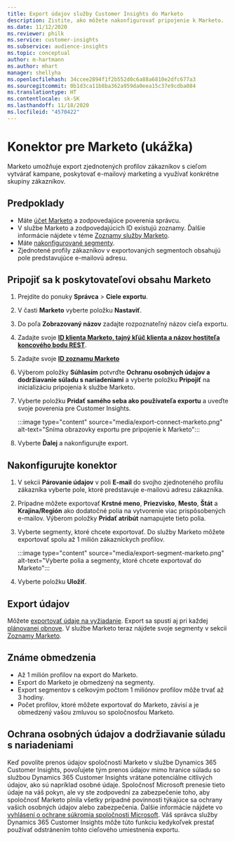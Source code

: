 ```yaml
---
title: Export údajov služby Customer Insights do Marketo
description: Zistite, ako môžete nakonfigurovať pripojenie k Marketo.
ms.date: 11/12/2020
ms.reviewer: philk
ms.service: customer-insights
ms.subservice: audience-insights
ms.topic: conceptual
author: m-hartmann
ms.author: mhart
manager: shellyha
ms.openlocfilehash: 34ccee2894f1f2b552d0c6a88a6810e2dfc677a3
ms.sourcegitcommit: 0b1d3ca11b8ba362a959da0eea15c37e9cdba084
ms.translationtype: HT
ms.contentlocale: sk-SK
ms.lasthandoff: 11/18/2020
ms.locfileid: "4570422"
---
```

# <a name="connector-for-marketo-preview"></a>Konektor pre Marketo (ukážka)

Marketo umožňuje export zjednotených profilov zákazníkov s cieľom vytvárať kampane, poskytovať e-mailový marketing a využívať konkrétne skupiny zákazníkov.

## <a name="prerequisites"></a>Predpoklady

-   Máte [účet Marketo](https://login.marketo.com/) a zodpovedajúce poverenia správcu.
-   V službe Marketo a zodpovedajúcich ID existujú zoznamy. Ďalšie informácie nájdete v téme [Zoznamy služby Marketo](https://docs.marketo.com/display/public/DOCS/Understanding+Static+Lists).
-   Máte [nakonfigurované segmenty](segments.md).
-   Zjednotené profily zákazníkov v exportovaných segmentoch obsahujú pole predstavujúce e-mailovú adresu.

## <a name="connect-to-marketo"></a>Pripojiť sa k poskytovateľovi obsahu Marketo

1. Prejdite do ponuky **Správca** > **Ciele exportu**.

1. V časti **Marketo** vyberte položku **Nastaviť**.

1. Do poľa **Zobrazovaný názov** zadajte rozpoznateľný názov cieľa exportu.

1. Zadajte svoje **[ID klienta Marketo, tajný kľúč klienta a názov hostiteľa koncového bodu REST](https://developers.marketo.com/rest-api/authentication/)**.

1. Zadajte svoje **[ID zoznamu Marketo](https://docs.marketo.com/display/public/DOCS/Understanding+Static+Lists)** 

1. Výberom položky **Súhlasím** potvrďte **Ochranu osobných údajov a dodržiavanie súladu s nariadeniami** a vyberte položku **Pripojiť** na inicializáciu pripojenia k službe Marketo.

1. Vyberte položku **Pridať samého seba ako používateľa exportu** a uveďte svoje poverenia pre Customer Insights.

   :::image type="content" source="media/export-connect-marketo.png" alt-text="Sníma obrazovky exportu pre pripojenie k Marketo":::

1. Vyberte **Ďalej** a nakonfigurujte export.

## <a name="configure-the-connector"></a>Nakonfigurujte konektor

1. V sekcii **Párovanie údajov** v poli **E-mail** do svojho zjednoteného profilu zákazníka vyberte pole, ktoré predstavuje e-mailovú adresu zákazníka. 

1. Prípadne môžete exportovať **Krstné meno**, **Priezvisko**, **Mesto**, **Štát** a **Krajina/Región** ako dodatočné polia na vytvorenie viac prispôsobených e-mailov. Výberom položky **Pridať atribút** namapujete tieto polia.

1. Vyberte segmenty, ktoré chcete exportovať. Do služby Marketo môžete exportovať spolu až 1 milión zákazníckych profilov.

   :::image type="content" source="media/export-segment-marketo.png" alt-text="Vyberte polia a segmenty, ktoré chcete exportovať do Marketo":::

1. Vyberte položku **Uložiť**.

## <a name="export-the-data"></a>Export údajov

Môžete [exportovať údaje na vyžiadanie](export-destinations.md). Export sa spustí aj pri každej [plánovanej obnove](system.md#schedule-tab). V službe Marketo teraz nájdete svoje segmenty v sekcii [Zoznamy Marketo](ttps://docs.marketo.com/display/public/DOCS/Understanding+Static+Lists).

## <a name="known-limitations"></a>Známe obmedzenia

- Až 1 milión profilov na export do Marketo.
- Export do Marketo je obmedzený na segmenty.
- Export segmentov s celkovým počtom 1 miliónov profilov môže trvať až 3 hodiny. 
- Počet profilov, ktoré môžete exportovať do Marketo, závisí a je obmedzený vašou zmluvou so spoločnosťou Marketo.

## <a name="data-privacy-and-compliance"></a>Ochrana osobných údajov a dodržiavanie súladu s nariadeniami

Keď povolíte prenos údajov spoločnosti Marketo v službe Dynamics 365 Customer Insights, povoľujete tým prenos údajov mimo hranice súladu so službou Dynamics 365 Customer Insights vrátane potenciálne citlivých údajov, ako sú napríklad osobné údaje. Spoločnosť Microsoft prenesie tieto údaje na váš pokyn, ale vy ste zodpovední za zabezpečenie toho, aby spoločnosť Marketo plnila všetky prípadné povinnosti týkajúce sa ochrany vašich osobných údajov alebo zabezpečenia. Ďalšie informácie nájdete vo [vyhlásení o ochrane súkromia spoločnosti Microsoft](https://go.microsoft.com/fwlink/?linkid=396732).
Váš správca služby Dynamics 365 Customer Insights môže túto funkciu kedykoľvek prestať používať odstránením tohto cieľového umiestnenia exportu.
